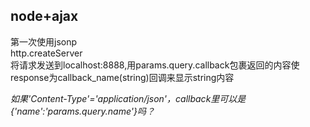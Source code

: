 ## node+ajax
第一次使用jsonp  
http.createServer  
将请求发送到localhost:8888,用params.query.callback包裹返回的内容使response为callback_name(string)回调来显示string内容  
  
*如果'Content-Type'='application/json'，callback里可以是{'name':'params.query.name'}吗？*

